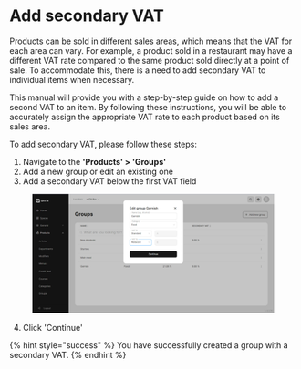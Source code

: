 # Add secondary VAT

Products can be sold in different sales areas, which means that the VAT for each area can vary. For example, a product sold in a restaurant may have a different VAT rate compared to the same product sold directly at a point of sale. To accommodate this, there is a need to add secondary VAT to individual items when necessary.

This manual will provide you with a step-by-step guide on how to add a second VAT to an item. By following these instructions, you will be able to accurately assign the appropriate VAT rate to each product based on its sales area.

To add secondary VAT, please follow these steps:

1. Navigate to the **'Products' > 'Groups'**&#x20;
2. Add a new group or edit an existing one
3. Add a secondary VAT below the first VAT field

<figure><img src="../../../.gitbook/assets/secondary-vat.jpg" alt=""><figcaption></figcaption></figure>

4. Click 'Continue'

{% hint style="success" %}
You have successfully created a group with a secondary VAT.
{% endhint %}

